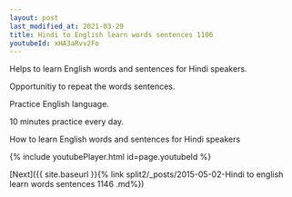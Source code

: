 ```yaml
---
layout: post
last_modified_at: 2021-03-29
title: Hindi to English learn words sentences 1106 
youtubeId: xHA3aRvv2Fo
---
```

 
 
Helps to learn English words and sentences for Hindi speakers.

Opportunitiy to repeat the words sentences. 

Practice English language. 
 
10 minutes practice every day. 
 
How to learn English words and sentences for Hindi speakers 
 
{% include youtubePlayer.html id=page.youtubeId %}
 
 
[Next]({{ site.baseurl }}{% link  split2/_posts/2015-05-02-Hindi to english learn words sentences 1146 .md%})
 
